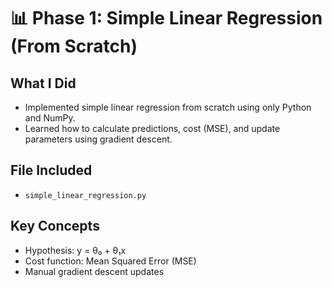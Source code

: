 # 📊 Phase 1: Simple Linear Regression (From Scratch)

## What I Did
- Implemented simple linear regression from scratch using only Python and NumPy.
- Learned how to calculate predictions, cost (MSE), and update parameters using gradient descent.

## File Included
- `simple_linear_regression.py`

## Key Concepts
- Hypothesis: y = θ₀ + θ₁x
- Cost function: Mean Squared Error (MSE)
- Manual gradient descent updates
